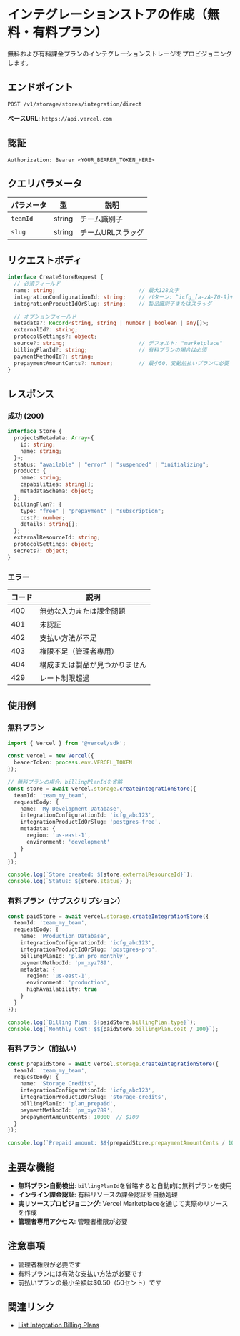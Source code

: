 # インテグレーションストアの作成（無料・有料プラン）

無料および有料課金プランのインテグレーションストレージをプロビジョニングします。

## エンドポイント

```
POST /v1/storage/stores/integration/direct
```

**ベースURL**: `https://api.vercel.com`

## 認証

```
Authorization: Bearer <YOUR_BEARER_TOKEN_HERE>
```

## クエリパラメータ

| パラメータ | 型 | 説明 |
|----------|------|------|
| `teamId` | string | チーム識別子 |
| `slug` | string | チームURLスラッグ |

## リクエストボディ

```typescript
interface CreateStoreRequest {
  // 必須フィールド
  name: string;                          // 最大128文字
  integrationConfigurationId: string;    // パターン: ^icfg_[a-zA-Z0-9]+$
  integrationProductIdOrSlug: string;    // 製品識別子またはスラッグ

  // オプションフィールド
  metadata?: Record<string, string | number | boolean | any[]>;
  externalId?: string;
  protocolSettings?: object;
  source?: string;                       // デフォルト: "marketplace"
  billingPlanId?: string;                // 有料プランの場合は必須
  paymentMethodId?: string;
  prepaymentAmountCents?: number;        // 最小50、変動前払いプランに必要
}
```

## レスポンス

### 成功 (200)

```typescript
interface Store {
  projectsMetadata: Array<{
    id: string;
    name: string;
  }>;
  status: "available" | "error" | "suspended" | "initializing";
  product: {
    name: string;
    capabilities: string[];
    metadataSchema: object;
  };
  billingPlan?: {
    type: "free" | "prepayment" | "subscription";
    cost?: number;
    details: string[];
  };
  externalResourceId: string;
  protocolSettings: object;
  secrets?: object;
}
```

### エラー

| コード | 説明 |
|-------|------|
| 400 | 無効な入力または課金問題 |
| 401 | 未認証 |
| 402 | 支払い方法が不足 |
| 403 | 権限不足（管理者専用） |
| 404 | 構成または製品が見つかりません |
| 429 | レート制限超過 |

## 使用例

### 無料プラン

```typescript
import { Vercel } from '@vercel/sdk';

const vercel = new Vercel({
  bearerToken: process.env.VERCEL_TOKEN
});

// 無料プランの場合、billingPlanIdを省略
const store = await vercel.storage.createIntegrationStore({
  teamId: 'team_my_team',
  requestBody: {
    name: 'My Development Database',
    integrationConfigurationId: 'icfg_abc123',
    integrationProductIdOrSlug: 'postgres-free',
    metadata: {
      region: 'us-east-1',
      environment: 'development'
    }
  }
});

console.log(`Store created: ${store.externalResourceId}`);
console.log(`Status: ${store.status}`);
```

### 有料プラン（サブスクリプション）

```typescript
const paidStore = await vercel.storage.createIntegrationStore({
  teamId: 'team_my_team',
  requestBody: {
    name: 'Production Database',
    integrationConfigurationId: 'icfg_abc123',
    integrationProductIdOrSlug: 'postgres-pro',
    billingPlanId: 'plan_pro_monthly',
    paymentMethodId: 'pm_xyz789',
    metadata: {
      region: 'us-east-1',
      environment: 'production',
      highAvailability: true
    }
  }
});

console.log(`Billing Plan: ${paidStore.billingPlan.type}`);
console.log(`Monthly Cost: $${paidStore.billingPlan.cost / 100}`);
```

### 有料プラン（前払い）

```typescript
const prepaidStore = await vercel.storage.createIntegrationStore({
  teamId: 'team_my_team',
  requestBody: {
    name: 'Storage Credits',
    integrationConfigurationId: 'icfg_abc123',
    integrationProductIdOrSlug: 'storage-credits',
    billingPlanId: 'plan_prepaid',
    paymentMethodId: 'pm_xyz789',
    prepaymentAmountCents: 10000  // $100
  }
});

console.log(`Prepaid amount: $${prepaidStore.prepaymentAmountCents / 100}`);
```

## 主要な機能

- **無料プラン自動検出**: `billingPlanId`を省略すると自動的に無料プランを使用
- **インライン課金認証**: 有料リソースの課金認証を自動処理
- **実リソースプロビジョニング**: Vercel Marketplaceを通じて実際のリソースを作成
- **管理者専用アクセス**: 管理者権限が必要

## 注意事項

- 管理者権限が必要です
- 有料プランには有効な支払い方法が必要です
- 前払いプランの最小金額は$0.50（50セント）です

## 関連リンク

- [List Integration Billing Plans](/docs/services/vercel/docs/rest-api/reference/endpoints/integrations/list-integration-billing-plans.md)
